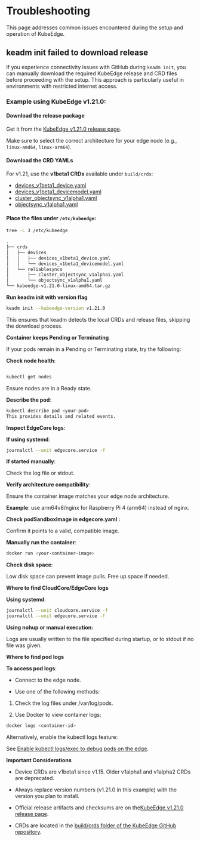 
# **Troubleshooting**

This page addresses common issues encountered during the setup and operation of KubeEdge.

## **keadm init failed to download release**
If you experience connectivity issues with GitHub during `keadm init`, you can manually download the required KubeEdge release and CRD files before proceeding with the setup. This approach is particularly useful in environments with restricted internet access.

### Example using **KubeEdge v1.21.0**:

#### **Download the release package**

Get it from the [KubeEdge v1.21.0 release page](https://github.com/kubeedge/kubeedge/releases/tag/v1.21.0).

Make sure to select the correct architecture for your edge node (e.g., `linux-amd64`, `linux-arm64`).

#### **Download the CRD YAMLs**

For v1.21, use the **v1beta1 CRDs** available under `build/crds`:

*   [devices\_v1beta1\_device.yaml](https://raw.githubusercontent.com/kubeedge/kubeedge/v1.21.0/build/crds/devices/devices_v1beta1_device.yaml)
*   [devices\_v1beta1\_devicemodel.yaml](https://raw.githubusercontent.com/kubeedge/kubeedge/v1.21.0/build/crds/devices/devices_v1beta1_devicemodel.yaml)
*   [cluster\_objectsync\_v1alpha1.yaml](https://raw.githubusercontent.com/kubeedge/kubeedge/v1.21.0/build/crds/reliablesyncs/cluster_objectsync_v1alpha1.yaml)
*   [objectsync\_v1alpha1.yaml](https://raw.githubusercontent.com/kubeedge/kubeedge/v1.21.0/build/crds/reliablesyncs/objectsync_v1alpha1.yaml)

#### **Place the files under `/etc/kubeedge`**:

```bash
tree -L 3 /etc/kubeedge

.
├── crds
│   ├── devices
│   │   ├── devices_v1beta1_device.yaml
│   │   └── devices_v1beta1_devicemodel.yaml
│   └── reliablesyncs
│       ├── cluster_objectsync_v1alpha1.yaml
│       └── objectsync_v1alpha1.yaml
└── kubeedge-v1.21.0-linux-amd64.tar.gz
```

**Run keadm init with version flag**

```bash
keadm init --kubeedge-version v1.21.0
```
This ensures that keadm detects the local CRDs and release files, skipping the download process.

**Container keeps Pending or Terminating**

If your pods remain in a Pending or Terminating state, try the following:

**Check node health**:

```bash

kubectl get nodes
```
Ensure nodes are in a Ready state.

**Describe the pod**:

```bash
kubectl describe pod <your-pod>
This provides details and related events.

```

**Inspect EdgeCore logs**:

**If using systemd**:

```bash
journalctl --unit edgecore.service -f
```
**If started manually**:

Check the log file or stdout.

**Verify architecture compatibility**:

Ensure the container image matches your edge node architecture.

**Example**: use arm64v8/nginx for Raspberry Pi 4 (arm64) instead of nginx.

**Check podSandboxImage in edgecore.yaml :**



Confirm it points to a valid, compatible image.

**Manually run the container**:

```bash
docker run <your-container-image>
```
**Check disk space**:

Low disk space can prevent image pulls. Free up space if needed.

**Where to find CloudCore/EdgeCore logs**

**Using systemd**:

```bash
journalctl --unit cloudcore.service -f
journalctl --unit edgecore.service -f
```
**Using nohup or manual execution:**

Logs are usually written to the file specified during startup, or to stdout if no file was given.

**Where to find pod logs**

**To access pod logs**:

- Connect to the edge node.

- Use one of the following methods:

1) Check the log files under /var/log/pods.

2) Use Docker to view container logs:

```bash
docker logs <container-id>
```
Alternatively, enable the kubectl logs feature:

See [Enable kubectl logs/exec to debug pods on the edge](https://kubeedge.io/docs/advanced/debug/).

**Important Considerations**

- Device CRDs are v1beta1 since v1.15. Older v1alpha1 and v1alpha2 CRDs are deprecated.

- Always replace version numbers (v1.21.0 in this example) with the version you plan to install.

- Official release artifacts and checksums are on the[KubeEdge v1.21.0 release page](https://github.com/kubeedge/kubeedge/releases/tag/v1.21.0).

- CRDs are located in the [build/crds folder of the KubeEdge GitHub repository](https://github.com/kubeedge/kubeedge/tree/v1.21.0/build/crds).


